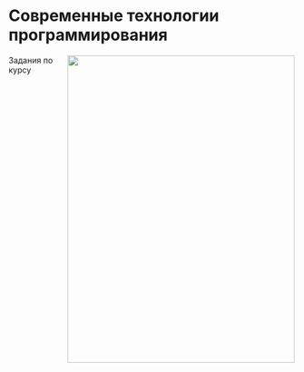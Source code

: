 # Современные технологии программирования

<img src="https://github.com/Cat-in-box/Financial-University/blob/png/git%20python.png" align="right" width=400 height=542/>

Задания по курсу
